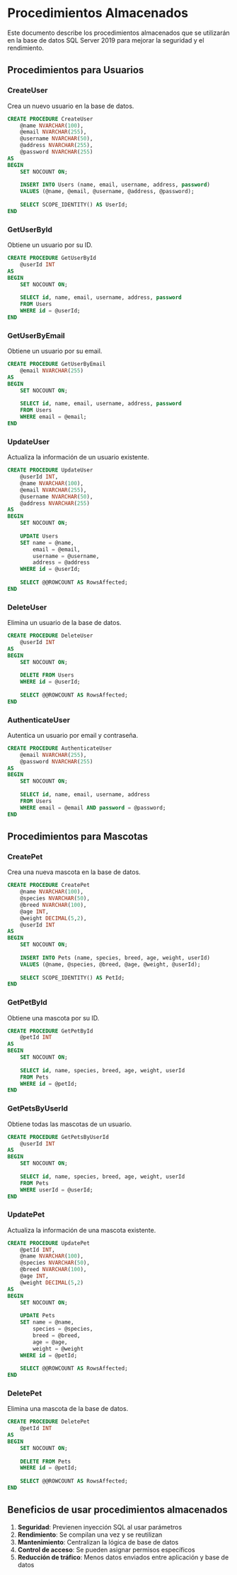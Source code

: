 # Procedimientos Almacenados

Este documento describe los procedimientos almacenados que se utilizarán en la base de datos SQL Server 2019 para mejorar la seguridad y el rendimiento.

## Procedimientos para Usuarios

### CreateUser
Crea un nuevo usuario en la base de datos.

```sql
CREATE PROCEDURE CreateUser
    @name NVARCHAR(100),
    @email NVARCHAR(255),
    @username NVARCHAR(50),
    @address NVARCHAR(255),
    @password NVARCHAR(255)
AS
BEGIN
    SET NOCOUNT ON;
    
    INSERT INTO Users (name, email, username, address, password)
    VALUES (@name, @email, @username, @address, @password);
    
    SELECT SCOPE_IDENTITY() AS UserId;
END
```

### GetUserById
Obtiene un usuario por su ID.

```sql
CREATE PROCEDURE GetUserById
    @userId INT
AS
BEGIN
    SET NOCOUNT ON;
    
    SELECT id, name, email, username, address, password
    FROM Users
    WHERE id = @userId;
END
```

### GetUserByEmail
Obtiene un usuario por su email.

```sql
CREATE PROCEDURE GetUserByEmail
    @email NVARCHAR(255)
AS
BEGIN
    SET NOCOUNT ON;
    
    SELECT id, name, email, username, address, password
    FROM Users
    WHERE email = @email;
END
```

### UpdateUser
Actualiza la información de un usuario existente.

```sql
CREATE PROCEDURE UpdateUser
    @userId INT,
    @name NVARCHAR(100),
    @email NVARCHAR(255),
    @username NVARCHAR(50),
    @address NVARCHAR(255)
AS
BEGIN
    SET NOCOUNT ON;
    
    UPDATE Users
    SET name = @name,
        email = @email,
        username = @username,
        address = @address
    WHERE id = @userId;
    
    SELECT @@ROWCOUNT AS RowsAffected;
END
```

### DeleteUser
Elimina un usuario de la base de datos.

```sql
CREATE PROCEDURE DeleteUser
    @userId INT
AS
BEGIN
    SET NOCOUNT ON;
    
    DELETE FROM Users
    WHERE id = @userId;
    
    SELECT @@ROWCOUNT AS RowsAffected;
END
```

### AuthenticateUser
Autentica un usuario por email y contraseña.

```sql
CREATE PROCEDURE AuthenticateUser
    @email NVARCHAR(255),
    @password NVARCHAR(255)
AS
BEGIN
    SET NOCOUNT ON;
    
    SELECT id, name, email, username, address
    FROM Users
    WHERE email = @email AND password = @password;
END
```

## Procedimientos para Mascotas

### CreatePet
Crea una nueva mascota en la base de datos.

```sql
CREATE PROCEDURE CreatePet
    @name NVARCHAR(100),
    @species NVARCHAR(50),
    @breed NVARCHAR(100),
    @age INT,
    @weight DECIMAL(5,2),
    @userId INT
AS
BEGIN
    SET NOCOUNT ON;
    
    INSERT INTO Pets (name, species, breed, age, weight, userId)
    VALUES (@name, @species, @breed, @age, @weight, @userId);
    
    SELECT SCOPE_IDENTITY() AS PetId;
END
```

### GetPetById
Obtiene una mascota por su ID.

```sql
CREATE PROCEDURE GetPetById
    @petId INT
AS
BEGIN
    SET NOCOUNT ON;
    
    SELECT id, name, species, breed, age, weight, userId
    FROM Pets
    WHERE id = @petId;
END
```

### GetPetsByUserId
Obtiene todas las mascotas de un usuario.

```sql
CREATE PROCEDURE GetPetsByUserId
    @userId INT
AS
BEGIN
    SET NOCOUNT ON;
    
    SELECT id, name, species, breed, age, weight, userId
    FROM Pets
    WHERE userId = @userId;
END
```

### UpdatePet
Actualiza la información de una mascota existente.

```sql
CREATE PROCEDURE UpdatePet
    @petId INT,
    @name NVARCHAR(100),
    @species NVARCHAR(50),
    @breed NVARCHAR(100),
    @age INT,
    @weight DECIMAL(5,2)
AS
BEGIN
    SET NOCOUNT ON;
    
    UPDATE Pets
    SET name = @name,
        species = @species,
        breed = @breed,
        age = @age,
        weight = @weight
    WHERE id = @petId;
    
    SELECT @@ROWCOUNT AS RowsAffected;
END
```

### DeletePet
Elimina una mascota de la base de datos.

```sql
CREATE PROCEDURE DeletePet
    @petId INT
AS
BEGIN
    SET NOCOUNT ON;
    
    DELETE FROM Pets
    WHERE id = @petId;
    
    SELECT @@ROWCOUNT AS RowsAffected;
END
```

## Beneficios de usar procedimientos almacenados

1. **Seguridad**: Previenen inyección SQL al usar parámetros
2. **Rendimiento**: Se compilan una vez y se reutilizan
3. **Mantenimiento**: Centralizan la lógica de base de datos
4. **Control de acceso**: Se pueden asignar permisos específicos
5. **Reducción de tráfico**: Menos datos enviados entre aplicación y base de datos